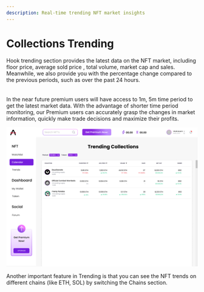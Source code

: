 ```yaml
---
description: Real-time trending NFT market insights
---
```


# Collections Trending

Hook trending section provides the latest data on the NFT market, including floor price, average sold price , total volume, market cap and sales. Meanwhile, we also provide you with the percentage change compared to the previous periods, such as over the past 24 hours.\
\
\
In the near future premium users will have access to 1m, 5m time period to get the latest market data. With the advantage of shorter time period monitoring, our Premium users can accurately grasp the changes in market information, quickly make trade decisions and maximize their profits.

![](<../../../.gitbook/assets/For twitter content.png>)

Another important feature in Trending is that you can see the NFT trends on different chains (like ETH, SOL) by switching the Chains section.
